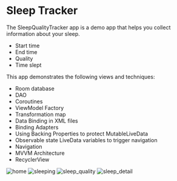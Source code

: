 # Sleep Tracker

The SleepQualityTracker app is a demo app that helps you collect information about your sleep. 
* Start time
* End time
* Quality
* Time slept

This app demonstrates the following views and techniques:
* Room database
* DAO
* Coroutines
* ViewModel Factory
* Transformation map
* Data Binding in XML files
* Binding Adapters
* Using Backing Properties to protect MutableLiveData
* Observable state LiveData variables to trigger navigation
* Navigation
* MVVM Architecture
* RecyclerView


![home](https://user-images.githubusercontent.com/86685007/144784015-8896c80d-47b9-462d-9add-a3673e8a4979.png)
![sleeping](https://user-images.githubusercontent.com/86685007/144784026-3b8922a6-2ecd-4621-b750-2a4351ba31f8.png)
![sleep_quality](https://user-images.githubusercontent.com/86685007/144784031-43429574-4599-4c5e-ba4d-05a160542eb2.png)
![sleep_detail](https://user-images.githubusercontent.com/86685007/144784035-795b1afb-5966-4451-9dfa-1996ba0be9fa.png)
